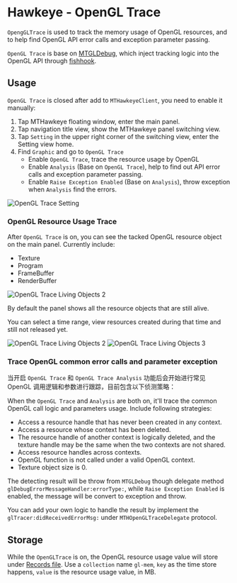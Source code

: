 # Hawkeye - OpenGL Trace

`OpengGLTrace` is used to track the memory usage of OpenGL resources, and to help find OpenGL API error calls and exception parameter passing.

`OpenGL Trace` is base on [MTGLDebug](https://github.com/MTlab/MTGLDebug), which inject tracking logic into the OpenGL API through [fishhook](https://github.com/facebook/fishhook).

## Usage

`OpenGL Trace` is closed after add to `MTHawkeyeClient`, you need to enable it manually:

1. Tap MTHawkeye floating window, enter the main panel.
2. Tap navigation title view, show the MTHawkeye panel switching view.
3. Tap `Setting` in the upper right corner of the switching view, enter the Setting view home.
4. Find `Graphic` and go to `OpenGL Trace`
    * Enable `OpenGL Trace`, trace the resource usage by OpenGL
    * Enable `Analysis` (Base on `OpenGL Trace`), help to find out API error calls and exception parameter passing.
    * Enable `Raise Exception Enabled` (Base on `Analysis`), throw exception when `Analysis` find the errors.

![OpenGL Trace Setting](./opengl-trace-setting.png)

### OpenGL Resource Usage Trace

After `OpenGL Trace` is on, you can see the tacked OpenGL resource object on the main panel. Currently include:

* Texture
* Program
* FrameBuffer
* RenderBuffer

![OpenGL Trace Living Objects 2](./opengl-trace-living-objects.png)

By default the panel shows all the resource objects that are still alive.

You can select a time range, view resources created during that time and still not released yet.

![OpenGL Trace Living Objects 2](./opengl-trace-living-objects-2.png) ![OpenGL Trace Living Objects 3](./opengl-trace-living-objects-3.png)

### Trace OpenGL common error calls and parameter exception

当开启 `OpenGL Trace` 和 `OpenGL Trace Analysis` 功能后会开始进行常见 OpenGL 调用逻辑和参数进行跟踪，目前包含以下侦测策略：

When the `OpenGL Trace` and `Analysis` are both on, it'll trace the common OpenGL call logic and parameters usage. Include following strategies:

* Access a resource handle that has never been created in any context.
* Access a resource whose context has been deleted.
* The resource handle of another context is logically deleted, and the texture handle may be the same when the two contexts are not shared.
* Access resource handles across contexts.
* OpenGL function is not called under a valid OpenGL context.
* Texture object size is 0.

The detecting result will be throw from `MTGLDebug` though delegate method `glDebugErrorMessageHandler:errorType:`, while `Raise Exception Enabled` is enabled, the message will be convert to exception and throw.

You can add your own logic to handle the result by implement the `glTracer:didReceivedErrorMsg:` under `MTHOpenGLTraceDelegate` protocol.

## Storage

While the `OpenGLTrace` is on, the OpenGL resource usage value will store under [Records file](./../hawkeye-storage.md#0x02-built-in-plugin-data-storage-instructions). Use a `collection` name `gl-mem`, `key` as the time store happens, `value` is the resource usage value, in MB.